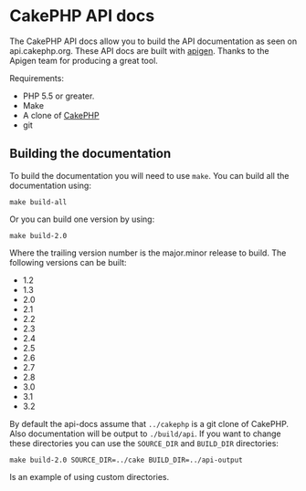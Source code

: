 # CakePHP API docs #

The CakePHP API docs allow you to build the API documentation as seen on
api.cakephp.org.  These API docs are built with
[apigen](https://github.com/apigen/apigen). Thanks to the Apigen team for
producing a great tool.

Requirements:

* PHP 5.5 or greater.
* Make
* A clone of [CakePHP](https://github.com/cakephp/cakephp)
* git

## Building the documentation ##

To build the documentation you will need to use `make`. You can build all the
documentation using:

    make build-all

Or you can build one version by using:

    make build-2.0

Where the trailing version number is the major.minor release to build. The
following versions can be built:

* 1.2
* 1.3
* 2.0
* 2.1
* 2.2
* 2.3
* 2.4
* 2.5
* 2.6
* 2.7
* 2.8
* 3.0
* 3.1
* 3.2

By default the api-docs assume that `../cakephp` is a git clone of CakePHP.
Also documentation will be output to `./build/api`. If you want to change
these directories you can use the `SOURCE_DIR` and `BUILD_DIR` directories:

    make build-2.0 SOURCE_DIR=../cake BUILD_DIR=../api-output

Is an example of using custom directories.
